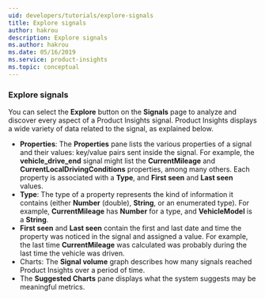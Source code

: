 ```yaml
---
uid: developers/tutorials/explore-signals
title: Explore signals
author: hakrou
description: Explore signals 
ms.author: hakrou
ms.date: 05/16/2019
ms.service: product-insights
ms.topic: conceptual
---
```


### Explore signals

You can select the **Explore** button on the **Signals** page
to analyze and discover every aspect of a Product Insights signal.
Product Insights displays a wide variety of data related to the signal, 
as explained below.

* **Properties**: The **Properties** pane lists the various properties of a signal and their values: key/value pairs sent inside the signal.
  For example, the **vehicle_drive_end** signal might list the **CurrentMileage** and
  **CurrentLocalDrivingConditions** properties, among many others.
  Each property is associated with a **Type**, and **First seen** and **Last seen** values.
* **Type**: The type of a property represents the kind of information it contains (either **Number** (double), **String**, or an enumerated type).
  For example, **CurrentMileage** has **Number** for a type, and **VehicleModel** is a **String**.
* **First seen** and **Last seen** contain the first and last date and time the property was noticed in the signal and assigned a value.
  For example, the last time **CurrentMileage** was calculated was probably during the last time the vehicle was driven.
* Charts: The **Signal volume** graph describes how many signals reached Product Insights over a period of time.
* The **Suggested Charts** pane displays what the system suggests may be meaningful metrics.